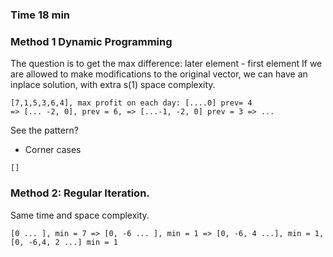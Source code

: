 ### Time 18 min

### Method 1 Dynamic Programming
The question is to get the max difference: later element - first element 
If we are allowed to make modifications to the original vector, we can have an inplace solution, 
with extra s(1) space complexity. 
```
[7,1,5,3,6,4], max profit on each day: [....0] prev= 4 
=> [... -2, 0], prev = 6, => [...-1, -2, 0] prev = 3 => ...
```
See the pattern? 

- Corner cases
```
[]
```

### Method 2: Regular Iteration. 
Same time and space complexity. 
```
[0 ... ], min = 7 => [0, -6 ... ], min = 1 => [0, -6, 4 ...], min = 1, [0, -6,4, 2 ...] min = 1
```